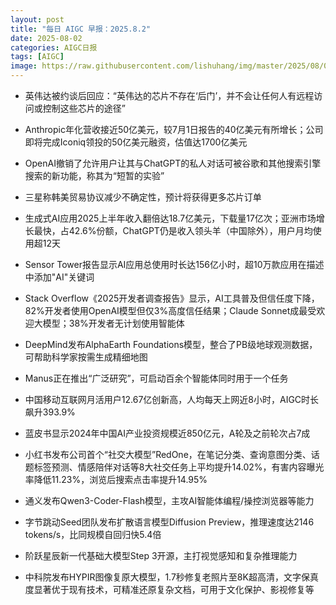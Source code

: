 ```yaml
---
layout: post
title: "每日 AIGC 早报：2025.8.2"
date: 2025-08-02
categories: AIGC日报
tags: [AIGC]
image: https://raw.githubusercontent.com/lishuhang/img/master/2025/08/0802-d.webp
---
```


- 英伟达被约谈后回应：“英伟达的芯片不存在‘后门’，并不会让任何人有远程访问或控制这些芯片的途径”

- Anthropic年化营收接近50亿美元，较7月1日报告的40亿美元有所增长；公司即将完成Iconiq领投的50亿美元融资，估值达1700亿美元

- OpenAI撤销了允许用户让其与ChatGPT的私人对话可被谷歌和其他搜索引擎搜索的新功能，称其为“短暂的实验”

- 三星称韩美贸易协议减少不确定性，预计将获得更多芯片订单

- 生成式AI应用2025上半年收入翻倍达18.7亿美元，下载量17亿次；亚洲市场增长最快，占42.6%份额，ChatGPT仍是收入领头羊（中国除外），用户月均使用超12天

- Sensor Tower报告显示AI应用总使用时长达156亿小时，超10万款应用在描述中添加"AI"关键词

- Stack Overflow《2025开发者调查报告》显示，AI工具普及但信任度下降，82%开发者使用OpenAI模型但仅3%高度信任结果；Claude Sonnet成最受欢迎大模型；38%开发者无计划使用智能体

- DeepMind发布AlphaEarth Foundations模型，整合了PB级地球观测数据，可帮助科学家按需生成精细地图

- Manus正在推出“广泛研究”，可启动百余个智能体同时用于一个任务

- 中国移动互联网月活用户12.67亿创新高，人均每天上网近8小时，AIGC时长飙升393.9%

- 蓝皮书显示2024年中国AI产业投资规模近850亿元，A轮及之前轮次占7成

- 小红书发布公司首个“社交大模型”RedOne，在笔记分类、查询意图分类、话题标签预测、情感陪伴对话等8大社交任务上平均提升14.02%，有害内容曝光率降低11.23%，浏览后搜索点击率提升14.95%

- 通义发布Qwen3-Coder-Flash模型，主攻AI智能体编程/操控浏览器等能力

- 字节跳动Seed团队发布扩散语言模型Diffusion Preview，推理速度达2146 tokens/s，比同规模自回归快5.4倍

- 阶跃星辰新一代基础大模型Step 3开源，主打视觉感知和复杂推理能力

- 中科院发布HYPIR图像复原大模型，1.7秒修复老照片至8K超高清，文字保真度显著优于现有技术，可精准还原复杂文档，可用于文化保护、影视修复等
